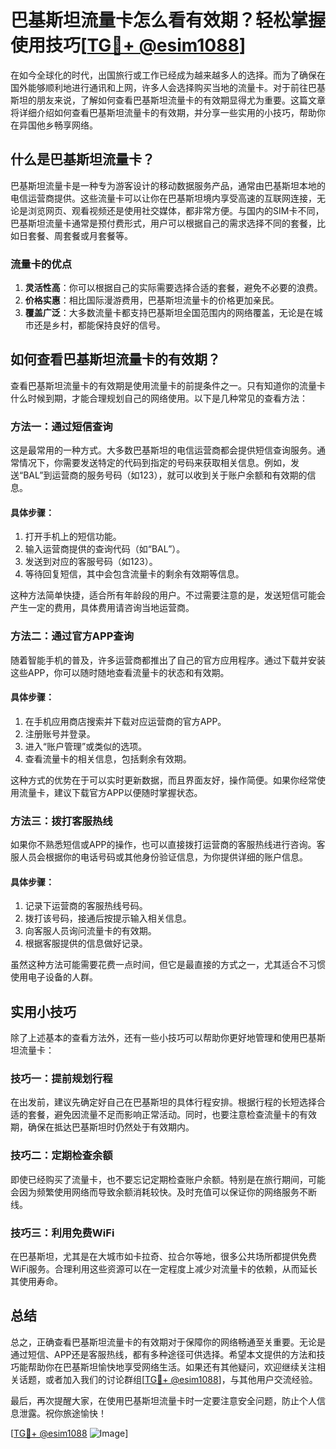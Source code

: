 # 巴基斯坦流量卡怎么看有效期？轻松掌握使用技巧[[TG💪+ @esim1088](https://t.me/s/esim1088)]

在如今全球化的时代，出国旅行或工作已经成为越来越多人的选择。而为了确保在国外能够顺利地进行通讯和上网，许多人会选择购买当地的流量卡。对于前往巴基斯坦的朋友来说，了解如何查看巴基斯坦流量卡的有效期显得尤为重要。这篇文章将详细介绍如何查看巴基斯坦流量卡的有效期，并分享一些实用的小技巧，帮助你在异国他乡畅享网络。

## 什么是巴基斯坦流量卡？

巴基斯坦流量卡是一种专为游客设计的移动数据服务产品，通常由巴基斯坦本地的电信运营商提供。这些流量卡可以让你在巴基斯坦境内享受高速的互联网连接，无论是浏览网页、观看视频还是使用社交媒体，都非常方便。与国内的SIM卡不同，巴基斯坦流量卡通常是预付费形式，用户可以根据自己的需求选择不同的套餐，比如日套餐、周套餐或月套餐等。

### 流量卡的优点

1. **灵活性高**：你可以根据自己的实际需要选择合适的套餐，避免不必要的浪费。
2. **价格实惠**：相比国际漫游费用，巴基斯坦流量卡的价格更加亲民。
3. **覆盖广泛**：大多数流量卡都支持巴基斯坦全国范围内的网络覆盖，无论是在城市还是乡村，都能保持良好的信号。

## 如何查看巴基斯坦流量卡的有效期？

查看巴基斯坦流量卡的有效期是使用流量卡的前提条件之一。只有知道你的流量卡什么时候到期，才能合理规划自己的网络使用。以下是几种常见的查看方法：

### 方法一：通过短信查询

这是最常用的一种方式。大多数巴基斯坦的电信运营商都会提供短信查询服务。通常情况下，你需要发送特定的代码到指定的号码来获取相关信息。例如，发送“BAL”到运营商的服务号码（如123），就可以收到关于账户余额和有效期的信息。

#### 具体步骤：
1. 打开手机上的短信功能。
2. 输入运营商提供的查询代码（如“BAL”）。
3. 发送到对应的客服号码（如123）。
4. 等待回复短信，其中会包含流量卡的剩余有效期等信息。

这种方法简单快捷，适合所有年龄段的用户。不过需要注意的是，发送短信可能会产生一定的费用，具体费用请咨询当地运营商。

### 方法二：通过官方APP查询

随着智能手机的普及，许多运营商都推出了自己的官方应用程序。通过下载并安装这些APP，你可以随时随地查看流量卡的状态和有效期。

#### 具体步骤：
1. 在手机应用商店搜索并下载对应运营商的官方APP。
2. 注册账号并登录。
3. 进入“账户管理”或类似的选项。
4. 查看流量卡的相关信息，包括剩余有效期。

这种方式的优势在于可以实时更新数据，而且界面友好，操作简便。如果你经常使用流量卡，建议下载官方APP以便随时掌握状态。

### 方法三：拨打客服热线

如果你不熟悉短信或APP的操作，也可以直接拨打运营商的客服热线进行咨询。客服人员会根据你的电话号码或其他身份验证信息，为你提供详细的账户信息。

#### 具体步骤：
1. 记录下运营商的客服热线号码。
2. 拨打该号码，接通后按提示输入相关信息。
3. 向客服人员询问流量卡的有效期。
4. 根据客服提供的信息做好记录。

虽然这种方法可能需要花费一点时间，但它是最直接的方式之一，尤其适合不习惯使用电子设备的人群。

## 实用小技巧

除了上述基本的查看方法外，还有一些小技巧可以帮助你更好地管理和使用巴基斯坦流量卡：

### 技巧一：提前规划行程

在出发前，建议先确定好自己在巴基斯坦的具体行程安排。根据行程的长短选择合适的套餐，避免因流量不足而影响正常活动。同时，也要注意检查流量卡的有效期，确保在抵达巴基斯坦时仍然处于有效期内。

### 技巧二：定期检查余额

即使已经购买了流量卡，也不要忘记定期检查账户余额。特别是在旅行期间，可能会因为频繁使用网络而导致余额消耗较快。及时充值可以保证你的网络服务不断线。

### 技巧三：利用免费WiFi

在巴基斯坦，尤其是在大城市如卡拉奇、拉合尔等地，很多公共场所都提供免费WiFi服务。合理利用这些资源可以在一定程度上减少对流量卡的依赖，从而延长其使用寿命。

## 总结

总之，正确查看巴基斯坦流量卡的有效期对于保障你的网络畅通至关重要。无论是通过短信、APP还是客服热线，都有多种途径可供选择。希望本文提供的方法和技巧能帮助你在巴基斯坦愉快地享受网络生活。如果还有其他疑问，欢迎继续关注相关话题，或者加入我们的讨论群组[[TG💪+ @esim1088](https://t.me/s/esim1088)]，与其他用户交流经验。

最后，再次提醒大家，在使用巴基斯坦流量卡时一定要注意安全问题，防止个人信息泄露。祝你旅途愉快！

[[TG💪+ @esim1088](https://t.me/s/esim1088) ![Image](https://i.postimg.cc/4NQfJmqS/Snipaste-2025-05-13-00-14-12.png)]